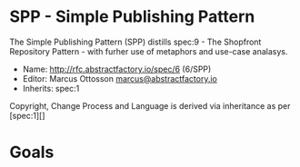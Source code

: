 # SPP - Simple Publishing Pattern

The Simple Publishing Pattern (SPP) distills spec:9 - The Shopfront Repository Pattern - with furher use of metaphors and use-case analasys.

* Name: http://rfc.abstractfactory.io/spec/6 (6/SPP)
* Editor: Marcus Ottosson <marcus@abstractfactory.io>
* Inherits: spec:1

Copyright, Change Process and Language is derived via inheritance as per [spec:1][]

# Goals

